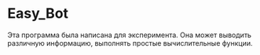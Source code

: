 # Easy_Bot
Эта программа была написана для эксперимента.
Она может выводить различную информацию, выполнять простые вычислительные функции.
